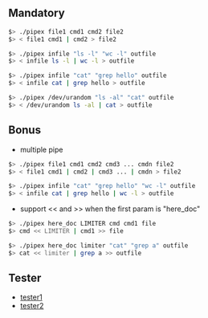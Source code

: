 ## Mandatory
```bash
$> ./pipex file1 cmd1 cmd2 file2
$> < file1 cmd1 | cmd2 > file2
```

```bash
$> ./pipex infile "ls -l" "wc -l" outfile
$> < infile ls -l | wc -l > outfile

$> ./pipex infile "cat" "grep hello" outfile
$> < infile cat | grep hello > outfile

$> ./pipex /dev/urandom "ls -al" "cat" outfile
$> < /dev/urandom ls -al | cat > outfile
```

## Bonus
- multiple pipe
```bash
$> ./pipex file1 cmd1 cmd2 cmd3 ... cmdn file2
$> < file1 cmd1 | cmd2 | cmd3 ... | cmdn > file2
```

```bash
$> ./pipex infile "cat" "grep hello" "wc -l" outfile
$> < infile cat | grep hello | wc -l > outfile
```

- support << and >> when the first param is "here_doc"
```bash
$> ./pipex here_doc LIMITER cmd cmd1 file
$> cmd << LIMITER | cmd1 >> file
```

```bash
$> ./pipex here_doc limiter "cat" "grep a" outfile
$> cat << limiter | grep a >> outfile
```

## Tester
- [tester1](https://github.com/vfurmane/pipex-tester)
- [tester2](https://github.com/Yoo0lh/pipex_tester_42)
